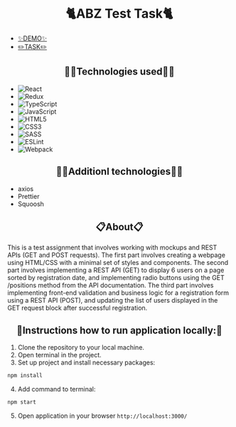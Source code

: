<h1 align="center">🐈ABZ Test Task🐈</h1>


- [✨DEMO✨](https://nikachu404.github.io/abz/)
- [✏️TASK✏️](https://drive.google.com/file/d/11XPGP9wrHB-B5aLlBCRLXHVA2yvM2QhY/view)

<h2 align="center">🧙‍♂️Technologies used🧙‍♂️</h2>

 - ![React](https://img.shields.io/badge/react-%2320232a.svg?style=for-the-badge&logo=react&logoColor=%2361DAFB)
 - ![Redux](https://img.shields.io/badge/redux-%23593d88.svg?style=for-the-badge&logo=redux&logoColor=white)
 - ![TypeScript](https://img.shields.io/badge/typescript-%23007ACC.svg?style=for-the-badge&logo=typescript&logoColor=white)
 - ![JavaScript](https://img.shields.io/badge/javascript-%23323330.svg?style=for-the-badge&logo=javascript&logoColor=%23F7DF1E)
 - ![HTML5](https://img.shields.io/badge/html5-%23E34F26.svg?style=for-the-badge&logo=html5&logoColor=white)
 - ![CSS3](https://img.shields.io/badge/css3-%231572B6.svg?style=for-the-badge&logo=css3&logoColor=white)
 - ![SASS](https://img.shields.io/badge/SASS-hotpink.svg?style=for-the-badge&logo=SASS&logoColor=white)
 - ![ESLint](https://img.shields.io/badge/ESLint-4B3263?style=for-the-badge&logo=eslint&logoColor=white)
 - ![Webpack](https://img.shields.io/badge/webpack-%238DD6F9.svg?style=for-the-badge&logo=webpack&logoColor=black)


<h2 align="center">🧚‍♀️Additionl technologies🧚‍♀️</h2>

- axios
- Prettier
- Squoosh
 
 <h2 align="center">📋About📋</h2>

This is a test assignment that involves working with mockups and REST APIs (GET and POST requests). The first part involves creating a webpage using HTML/CSS with a minimal set of styles and components. The second part involves implementing a REST API (GET) to display 6 users on a page sorted by registration date, and implementing radio buttons using the GET /positions method from the API documentation. The third part involves implementing front-end validation and business logic for a registration form using a REST API (POST), and updating the list of users displayed in the GET request block after successful registration.

<h2 align="center">📌Instructions how to run application locally:📌</h2>

1. Clone the repository to your local machine.
2. Open terminal in the project.
3. Set up project and install necessary packages:
```bash 
npm install
```
4. Add command to terminal:
```bash 
npm start
```
5. Open application in your browser `http://localhost:3000/`
